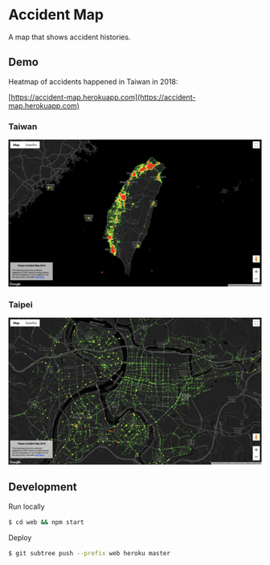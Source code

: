 # Accident Map

A map that shows accident histories.

## Demo

Heatmap of accidents happened in Taiwan in 2018: 

[https://accident-map.herokuapp.com](https://accident-map.herokuapp.com)

### Taiwan

![](doc/screenshot-taiwan.png?cache=1)

### Taipei

![](doc/screenshot-taipei.png?cache=1)

## Development

Run locally

```bash
$ cd web && npm start
```

Deploy

```bash
$ git subtree push --prefix web heroku master
```
